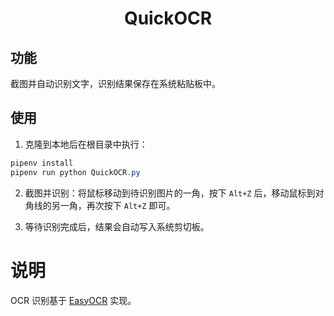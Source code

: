 <h1 align="center">QuickOCR</h1>

## 功能

截图并自动识别文字，识别结果保存在系统粘贴板中。

## 使用

1. 克隆到本地后在根目录中执行：

```powershell
pipenv install
pipenv run python QuickOCR.py
```

2. 截图并识别：将鼠标移动到待识别图片的一角，按下 `Alt+Z` 后，移动鼠标到对角线的另一角，再次按下 `Alt+Z` 即可。

3. 等待识别完成后，结果会自动写入系统剪切板。

# 说明

OCR 识别基于 [EasyOCR](https://github.com/jaidedai/easyocr) 实现。
